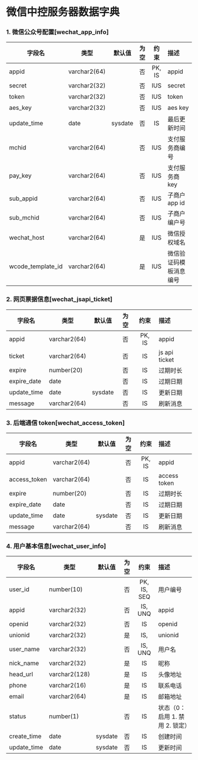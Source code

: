 # 微信中控服务器数据字典

### 1. 微信公众号配置[wechat_app_info]

| 字段名            | 类型         | 默认值  | 为空 | 约束  | 描述                   |
| ----------------- | ------------ | :-----: | :--: | :---: | :--------------------- |
| appid             | varchar2(64) |         |  否  | PK, IS | appid                  |
| secret            | varchar2(32) |         |  否  |  IUS  | secret                 |
| token             | varchar2(32) |         |  否  |  IUS  | token                  |
| aes_key           | varchar2(32) |         |  否  |  IUS  | aes key                |
| update_time       | date         | sysdate |  否  |  IS   | 最后更新时间           |
| mchid             | varchar2(64) |         |  否  |  IUS  | 支付服务商编号         |
| pay_key           | varchar2(64) |         |  否  |  IUS  | 支付服务商 key         |
| sub_appid         | varchar2(64) |         |  否  |  IUS  | 子商户 app id          |
| sub_mchid         | varchar2(64) |         |  否  |  IUS  | 子商户编户号           |
| wechat_host       | varchar2(64) |         |  是  |  IUS  | 微信授权域名           |
| wcode_template_id | varchar2(64) |         |  是  |  IUS  | 微信验证码模板消息编号 |

### 2. 网页票据信息[wechat_jsapi_ticket]

| 字段名      | 类型         | 默认值  | 为空 | 约束  | 描述          |
| ----------- | ------------ | :-----: | :--: | :---: | :------------ |
| appid       | varchar2(64) |         |  否  | PK, IS | appid         |
| ticket      | varchar2(64) |         |  否  |  IS   | js api ticket |
| expire      | number(20)   |         |  否  |  IS   | 过期时长      |
| expire_date | date         |         |  否  |  IS   | 过期日期      |
| update_time | date         | sysdate |  否  |  IS   | 更新日期      |
| message     | varchar2(64) |         |  否  |  IS   | 刷新消息      |

### 3. 后端通信 token[wechat_access_token]

| 字段名       | 类型         | 默认值  | 为空 | 约束  | 描述         |
| ------------ | ------------ | :-----: | :--: | :---: | :----------- |
| appid        | varchar2(64) |         |  否  | PK, IS | appid        |
| access_token | varchar2(64) |         |  否  |  IS   | access token |
| expire       | number(20)   |         |  否  |  IS   | 过期时长     |
| expire_date  | date         |         |  否  |  IS   | 过期日期     |
| update_time  | date         | sysdate |  否  |  IS   | 更新日期     |
| message      | varchar2(64) |         |  否  |  IS   | 刷新消息     |

### 4. 用户基本信息[wechat_user_info]

| 字段名      | 类型          | 默认值  | 为空 |   约束    | 描述                          |
| ----------- | ------------- | :-----: | :--: | :-------: | :---------------------------- |
| user_id     | number(10)    |         |  否  | PK, IS, SEQ | 用户编号                      |
| appid       | varchar2(32)  |         |  否  |  IS, UNQ   | appid                         |
| openid      | varchar2(32)  |         |  否  |    IS     | openid                        |
| unionid     | varchar2(32)  |         |  是  |    IS, | unionid                       |
| user_name   | varchar2(32)  |         |  否  |  IS, UNQ   | 用户名                        |
| nick_name   | varchar2(32)  |         |  是  |    IS     | 昵称                          |
| head_url    | varchar2(128) |         |  是  |    IS     | 头像地址                      |
| phone       | varchar2(16)  |         |  是  |    IS     | 联系电话                      |
| email       | varchar2(64)  |         |  是  |    IS     | 邮箱地址                      |
| status      | number(1)     |         |  否  |    IS     | 状态（0：启用 1. 禁用 2. 锁定） |
| create_time | date          | sysdate |  否  |    IS     | 创建时间                      |
| update_time | date          | sysdate |  否  |    IS     | 更新时间                      |
